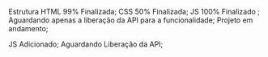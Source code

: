 Estrutura HTML 99% Finalizada;
CSS 50% Finalizada;
JS 100% Finalizado ; Aguardando apenas a liberação da API para a funcionalidade;
Projeto em andamento;

JS Adicionado;
Aguardando Liberação da API;